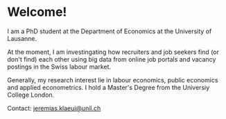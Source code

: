 # Welcome!

I am a PhD student at the Department of Economics at the University of Lausanne. 

At the moment, I am investingating how recruiters and job seekers find (or don't find) each other using big data from  online job portals and vacancy postings in the Swiss labour market.

Generally, my research interest lie in labour economics, public economics and applied econometrics. I hold a Master's Degree from the Universiy College London. 

Contact: <jeremias.klaeui@unil.ch> 

